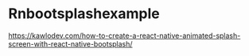# Rnbootsplashexample
https://kawlodev.com/how-to-create-a-react-native-animated-splash-screen-with-react-native-bootsplash/
